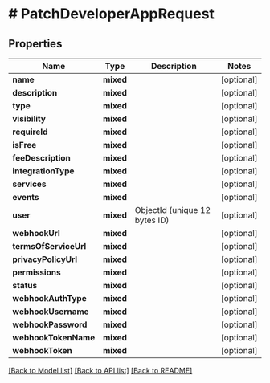 # # PatchDeveloperAppRequest

## Properties

Name | Type | Description | Notes
------------ | ------------- | ------------- | -------------
**name** | **mixed** |  | [optional]
**description** | **mixed** |  | [optional]
**type** | **mixed** |  | [optional]
**visibility** | **mixed** |  | [optional]
**requireId** | **mixed** |  | [optional]
**isFree** | **mixed** |  | [optional]
**feeDescription** | **mixed** |  | [optional]
**integrationType** | **mixed** |  | [optional]
**services** | **mixed** |  | [optional]
**events** | **mixed** |  | [optional]
**user** | **mixed** | ObjectId (unique 12 bytes ID) | [optional]
**webhookUrl** | **mixed** |  | [optional]
**termsOfServiceUrl** | **mixed** |  | [optional]
**privacyPolicyUrl** | **mixed** |  | [optional]
**permissions** | **mixed** |  | [optional]
**status** | **mixed** |  | [optional]
**webhookAuthType** | **mixed** |  | [optional]
**webhookUsername** | **mixed** |  | [optional]
**webhookPassword** | **mixed** |  | [optional]
**webhookTokenName** | **mixed** |  | [optional]
**webhookToken** | **mixed** |  | [optional]

[[Back to Model list]](../../README.md#models) [[Back to API list]](../../README.md#endpoints) [[Back to README]](../../README.md)
